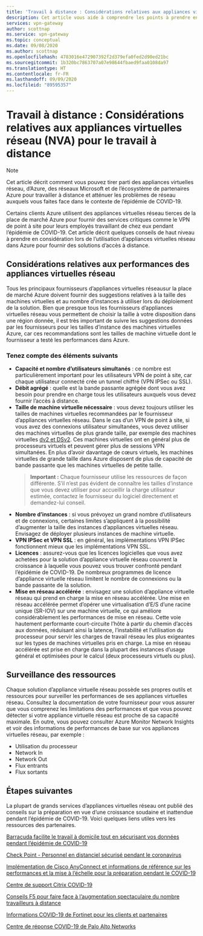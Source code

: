 ```yaml
---
title: 'Travail à distance : Considérations relatives aux appliances virtuelles réseau (NVA) pour le travail à distance | Passerelle VPN Azure'
description: Cet article vous aide à comprendre les points à prendre en compte lorsque vous utilisez des appliances virtuelles réseau dans Azure pendant la pandémie de COVID-19.
services: vpn-gateway
author: scottnap
ms.service: vpn-gateway
ms.topic: conceptual
ms.date: 09/08/2020
ms.author: scottnap
ms.openlocfilehash: 4783016e472907392f2d379efa0fed2d90ed21bc
ms.sourcegitcommit: 1b320bc7863707a07e98644fbaed9faa0108da97
ms.translationtype: HT
ms.contentlocale: fr-FR
ms.lasthandoff: 09/09/2020
ms.locfileid: "89595357"
---
```

# <a name="working-remotely-network-virtual-appliance-nva-considerations-for-remote-work"></a>Travail à distance : Considérations relatives aux appliances virtuelles réseau (NVA) pour le travail à distance

>[!NOTE]
>Cet article décrit comment vous pouvez tirer parti des appliances virtuelles réseau, d’Azure, des réseaux Microsoft et de l’écosystème de partenaires Azure pour travailler à distance et atténuer les problèmes de réseau auxquels vous faites face dans le contexte de l’épidémie de COVID-19.
>

Certains clients Azure utilisent des appliances virtuelles réseau tierces de la place de marché Azure pour fournir des services critiques comme le VPN de point à site pour leurs employés travaillant de chez eux pendant l’épidémie de COVID-19. Cet article décrit quelques conseils de haut niveau à prendre en considération lors de l’utilisation d’appliances virtuelles réseau dans Azure pour fournir des solutions d’accès à distance.

## <a name="nva-performance-considerations"></a>Considérations relatives aux performances des appliances virtuelles réseau

Tous les principaux fournisseurs d’appliances virtuelles réseausur la place de marché Azure doivent fournir des suggestions relatives à la taille des machines virtuelles et au nombre d’instances à utiliser lors du déploiement de la solution.  Bien que presque tous les fournisseurs d’appliances virtuelles réseau vous permettent de choisir la taille à votre disposition dans une région donnée, il est très important de suivre les suggestions données par les fournisseurs pour les tailles d’instance des machines virtuelles Azure, car ces recommandations sont les tailles de machine virtuelle dont le fournisseur a testé les performances dans Azure.  

### <a name="consider-the-following"></a>Tenez compte des éléments suivants

- **Capacité et nombre d’utilisateurs simultanés** : ce nombre est particulièrement important pour les utilisateurs VPN de point à site, car chaque utilisateur connecté crée un tunnel chiffré (VPN IPSec ou SSL).  
- **Débit agrégé** : quelle est la bande passante agrégée dont vous avez besoin pour prendre en charge tous les utilisateurs auxquels vous devez fournir l’accès à distance.
- **Taille de machine virtuelle nécessaire** : vous devez toujours utiliser les tailles de machines virtuelles recommandées par le fournisseur d’appliances virtuelles réseau.  Dans le cas d’un VPN de point à site, si vous avez des connexions utilisateur simultanées, vous devez utiliser des machines virtuelles de plus grande taille, par exemple des machines virtuelles [dv2 et DSv2](https://docs.microsoft.com/azure/virtual-machines/dv2-dsv2-series "Série dv2 et Dsv2"). Ces machines virtuelles ont en général plus de processeurs virtuels et peuvent gérer plus de sessions VPN simultanées.  En plus d’avoir davantage de cœurs virtuels, les machines virtuelles de grande taille dans Azure disposent de plus de capacité de bande passante que les machines virtuelles de petite taille.
    > **Important :** Chaque fournisseur utilise les ressources de façon différente.  S’il n’est pas évident de connaître les tailles d’instance que vous devez utiliser pour accueillir la charge utilisateur estimée, contactez le fournisseur du logiciel directement et demandez-lui conseil.
- **Nombre d’instances** : si vous prévoyez un grand nombre d’utilisateurs et de connexions, certaines limites s’appliquent à la possibilité d’augmenter la taille des instances d’appliances virtuelles réseau.  Envisagez de déployer plusieurs instances de machine virtuelle.
- **VPN IPSec et VPN SSL** : en général, les implémentations VPN IPSec fonctionnent mieux que les implémentations VPN SSL.  
- **Licences** : assurez-vous que les licences logicielles que vous avez achetées pour la solution d’appliance virtuelle réseau couvrent la croissance à laquelle vous pouvez vous trouver confronté pendant l’épidémie de COVID-19.  De nombreux programmes de licence d’appliance virtuelle réseau limitent le nombre de connexions ou la bande passante de la solution.
- **Mise en réseau accélérée** : envisagez une solution d’appliance virtuelle réseau qui prend en charge la mise en réseau accélérée.  Une mise en réseau accélérée permet d’opérer une virtualisation d’E/S d’une racine unique (SR-IOV) sur une machine virtuelle, ce qui améliore considérablement les performances de mise en réseau. Cette voie hautement performante court-circuite l’hôte à partir du chemin d’accès aux données, réduisant ainsi la latence, l’instabilité et l’utilisation du processeur pour servir les charges de travail réseau les plus exigeantes sur les types de machines virtuelles pris en charge. La mise en réseau accélérée est prise en charge dans la plupart des instances d’usage général et optimisées pour le calcul (deux processeurs virtuels ou plus).

## <a name="monitoring-resources"></a>Surveillance des ressources

Chaque solution d’appliance virtuelle réseau possède ses propres outils et ressources pour surveiller les performances de ses appliances virtuelles réseau.  Consultez la documentation de votre fournisseur pour vous assurer que vous comprenez les limitations des performances et que vous pouvez détecter si votre appliance virtuelle réseau est proche de sa capacité maximale.  En outre, vous pouvez consulter Azure Monitor Network Insights et voir des informations de performances de base sur vos appliances virtuelles réseau, par exemple :

- Utilisation du processeur
- Network In
- Network Out
- Flux entrants
- Flux sortants

## <a name="next-steps"></a>Étapes suivantes

La plupart de grands services d’appliances virtuelles réseau ont publié des conseils sur la préparation en vue d’une croissance soudaine et inattendue pendant l’épidémie de COVID-19. Voici quelques liens utiles vers les ressources des partenaires.

[Barracuda facilite le travail à domicile tout en sécurisant vos données pendant l’épidémie de COVID-19](https://www.barracuda.com/covid-19/work-from-home "Faciliter le travail à domicile tout en sécurisant vos données pendant l’épidémie de COVID-19")

[Check Point - Personnel en distanciel sécurisé pendant le coronavirus](https://www.checkpoint.com/solutions/secure-remote-workforce-during-coronavirus/ "Personnel en distanciel sécurisé pendant le coronavirus")

[Implémentation de Cisco AnyConnect et informations de référence sur les performances et la mise à l’échelle pour la préparation pendant le COVID-19](https://www.cisco.com/c/en/us/support/docs/security/anyconnect-secure-mobility-client/215331-anyconnect-implementation-and-performanc.html "Implémentation de Cisco AnyConnect et informations de référence sur les performances et la mise à l’échelle pour la préparation pendant le COVID-19")

[Centre de support Citrix COVID-19](https://www.citrix.com/support/covid-19-coronavirus.html "Centre de support Citrix COVID-19")

[Conseils F5 pour faire face à l’augmentation spectaculaire du nombre travailleurs à distance](https://www.f5.com/business-continuity "Conseils F5 pour faire face à l’augmentation spectaculaire du nombre travailleurs à distance")

[Informations COVID-19 de Fortinet pour les clients et partenaires](https://www.fortinet.com/covid-19.html "Informations COVID-19 de Fortinet pour les clients et partenaires")

[Centre de réponse COVID-19 de Palo Alto Networks](https://live.paloaltonetworks.com/t5/COVID-19-Response-Center/ct-p/COVID-19_Response_Center "Centre de réponse COVID-19 de Palo Alto Networks")
